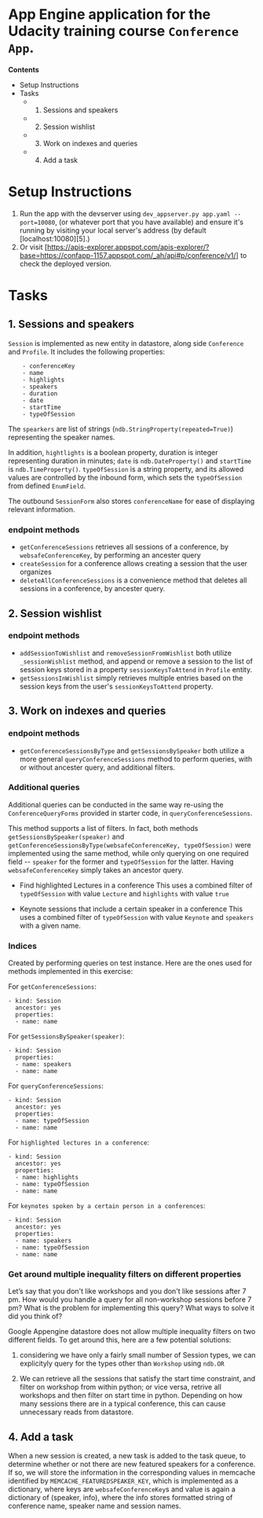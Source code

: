 # App Engine application for the Udacity training course `Conference App`.

**Contents**
<!-- MarkdownTOC depth=4-->

- Setup Instructions
- Tasks
  - 1. Sessions and speakers
  - 2. Session wishlist
  - 3. Work on indexes and queries
  - 4. Add a task

<!-- /MarkdownTOC -->


# Setup Instructions
1. Run the app with the devserver using `dev_appserver.py app.yaml --port=10080`, (or whatever port that you have available) and ensure it's running by visiting your local server's address (by default [localhost:10080][5].)
2. Or visit [https://apis-explorer.appspot.com/apis-explorer/?base=https://confapp-1157.appspot.com/_ah/api#p/conference/v1/] to check the deployed version.

# Tasks
## 1. Sessions and speakers
`Session` is implemented as new entity in datastore, along side `Conference` and `Profile`. It includes the following properties:
```
    - conferenceKey   
    - name            
    - highlights      
    - speakers        
    - duration        
    - date            
    - startTime       
    - typeOfSession   
```

The `spearkers` are list of strings (`ndb.StringProperty(repeated=True)`) representing the speaker names. 

In addition, `hightlights` is a boolean property, duration is integer representing duration in minutes; `date` is `ndb.DateProperty()` and `startTime` is `ndb.TimeProperty()`. `typeOfSession` is a string property, and its allowed values are controlled by the inbound form, which sets the `typeOfSession` from defined `EnumField`. 

The outbound `SessionForm` also stores `conferenceName` for ease of displaying relevant information. 

### endpoint methods
- `getConferenceSessions` retrieves all sessions of a conference, by `websafeConferenceKey`, by performing an ancester query
- `createSession` for a conference allows creating a session that the user organizes
- `deleteAllConferenceSessions` is a convenience method that deletes all sessions in a conference, by ancester query.


## 2. Session wishlist

### endpoint methods
- `addSessionToWishlist` and `removeSessionFromWishlist` both utilize `_sessionWishlist` method, and append or remove a session to the list of session keys stored in a property `sessionKeysToAttend` in `Profile` entity.
- `getSessionsInWishlist` simply retrieves multiple entries based on the session keys from the user's `sessionKeysToAttend` property.

## 3. Work on indexes and queries

### endpoint methods
- `getConferenceSessionsByType` and `getSessionsBySpeaker` both utilize a more general `queryConferenceSessions` method to perform queries, with or without ancester query, and additional filters.

### Additional queries
Additional queries can be conducted in the same way re-using the `ConferenceQueryForms` provided in starter code, in `queryConferenceSessions`. 

This method supports a list of filters. In fact, both methods `getSessionsBySpeaker(speaker)` and `getConferenceSessionsByType(websafeConferenceKey, typeOfSession)` were implemented using the same method, while only querying on one required field -- `speaker` for the former and `typeOfSession` for the latter. Having `websafeConferenceKey` simply takes an ancestor query.

- Find highlighted Lectures in a conference
This uses a combined filter of `typeOfSession` with value `Lecture` and `highlights` with value `true`

- Keynote sessions that include a certain speaker in a conference
This uses a combined filter of `typeOfSession` with value `Keynote` and `speakers` with a given name. 

### Indices
Created by performing queries on test instance. Here are the ones used for methods implemented in this exercise:

For `getConferenceSessions`:
```
- kind: Session
  ancestor: yes
  properties:
  - name: name
```

For `getSessionsBySpeaker(speaker)`:
```
- kind: Session
  properties:
  - name: speakers
  - name: name
```

For `queryConferenceSessions`:
```
- kind: Session
  ancestor: yes
  properties:
  - name: typeOfSession
  - name: name
```

For `highlighted lectures in a conference`: 
```
- kind: Session
  ancestor: yes
  properties:
  - name: highlights
  - name: typeOfSession
  - name: name
```

For `keynotes spoken by a certain person in a conferences`:
```
- kind: Session
  ancestor: yes
  properties:
  - name: speakers
  - name: typeOfSession
  - name: name
```


### Get around multiple inequality filters on different properties
Let’s say that you don't like workshops and you don't like sessions after 7 pm. How would you handle a query for all non-workshop sessions before 7 pm? What is the problem for implementing this query? What ways to solve it did you think of?

Google Appengine datastore does not allow multiple inequality filters on two different fields. To get around this, here are a few potential solutions:

1. considering we have only a fairly small number of Session types, we can explicityly query for the types other than `Workshop` using `ndb.OR`

2. We can retrieve all the sessions that satisfy the start time constraint, and filter on workshop from within python; or vice versa, retrive all workshops and then filter on start time in python. Depending on how many sessions there are in a typical conference, this can cause unnecessary reads from datastore.

## 4. Add a task
When a new session is created, a new task is added to the task queue, to determine whether or not there are new featured speakers for a conference. If so, we will store the information in the corresponding values in memcache identified by `MEMCACHE_FEATUREDSPEAKER_KEY`, which is implemented as a dictionary, where keys are `websafeConferenceKey`s and value is again a dictionary of (speaker, info), where the info stores formatted string of conference name, speaker name and session names.

